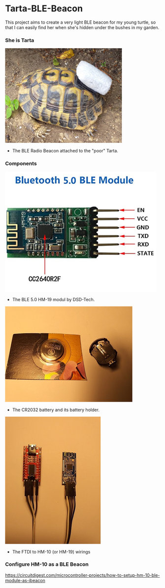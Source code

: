 # Tarta-BLE-Beacon

This project aims to create a very light BLE beacon for my young turtle, so that I can easily find her when she's hidden under the bushes in my garden.

### She is Tarta

[![](https://github.com/guido57/Tarta-BLE-Beacon/blob/main/PIctures/Tarta.PNG)](https://github.com/guido57/Tarta-BLE-Beacon/blob/main/PIctures/Tarta.PNG)
- The BLE Radio Beacon attached to the "poor" Tarta.

### Components

[![](PIctures/HM-19.PNG)](PIctures/HM-19.PNG)
- The BLE 5.0 HM-19 modul by DSD-Tech.

[![](PIctures/CR2032%20battery%20and%20its%20holder.jpg)](PIctures/CR2032%20battery%20and%20its%20holder.jpg)
- The CR2032 battery and its battery holder.

[![](PIctures/FTDI%20to%20HM-10.jpg)](PIctures/FTDI%20to%20HM-10.jpg)
- The FTDI to HM-10 (or HM-19) wirings

### Configure HM-10 as a BLE Beacon

https://circuitdigest.com/microcontroller-projects/how-to-setup-hm-10-ble-module-as-ibeacon



